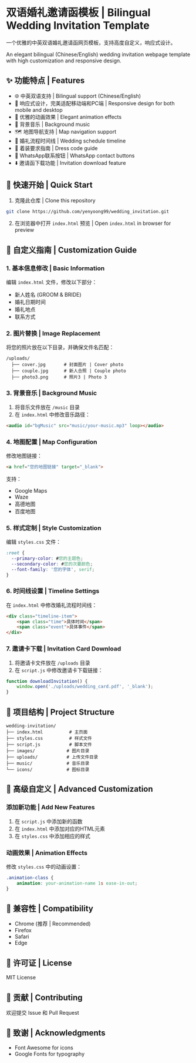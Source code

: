 # 双语婚礼邀请函模板 | Bilingual Wedding Invitation Template

一个优雅的中英双语婚礼邀请函网页模板，支持高度自定义，响应式设计。

An elegant bilingual (Chinese/English) wedding invitation webpage template with high customization and responsive design.

## ✨ 功能特点 | Features

- 🌐 中英双语支持 | Bilingual support (Chinese/English)
- 📱 响应式设计，完美适配移动端和PC端 | Responsive design for both mobile and desktop
- 🎨 优雅的动画效果 | Elegant animation effects
- 🎵 背景音乐 | Background music
- 🗺️ 地图导航支持 | Map navigation support
- 📅 婚礼流程时间线 | Wedding schedule timeline
- 👗 着装要求指南 | Dress code guide
- 💬 WhatsApp联系按钮 | WhatsApp contact buttons
- ⬇️ 邀请函下载功能 | Invitation download feature

## 🚀 快速开始 | Quick Start

1. 克隆此仓库 | Clone this repository
```bash
git clone https://github.com/yenyoong99/wedding_invitation.git
```

2. 在浏览器中打开 `index.html` 预览 | Open `index.html` in browser for preview

## 📝 自定义指南 | Customization Guide

### 1. 基本信息修改 | Basic Information
编辑 `index.html` 文件，修改以下部分：
- 新人姓名 (GROOM & BRIDE)
- 婚礼日期时间
- 婚礼地点
- 联系方式

### 2. 图片替换 | Image Replacement
将您的照片放在以下目录，并确保文件名匹配：
```
/uploads/
  ├── cover.jpg       # 封面图片 | Cover photo
  ├── couple.jpg      # 新人合照 | Couple photo
  ├── photo3.png      # 照片3 | Photo 3
```

### 3. 背景音乐 | Background Music
1. 将音乐文件放在 `/music` 目录
2. 在 `index.html` 中修改音乐路径：
```html
<audio id="bgMusic" src="music/your-music.mp3" loop></audio>
```

### 4. 地图配置 | Map Configuration
修改地图链接：
```html
<a href="您的地图链接" target="_blank">
```
支持：
- Google Maps
- Waze
- 高德地图
- 百度地图

### 5. 样式定制 | Style Customization
编辑 `styles.css` 文件：
```css
:root {
  --primary-color: #您的主题色;
  --secondary-color: #您的次要颜色;
  --font-family: '您的字体', serif;
}
```

### 6. 时间线设置 | Timeline Settings
在 `index.html` 中修改婚礼流程时间线：
```html
<div class="timeline-item">
    <span class="time">具体时间</span>
    <span class="event">具体事件</span>
</div>
```

### 7. 邀请卡下载 | Invitation Card Download
1. 将邀请卡文件放在 `/uploads` 目录
2. 在 `script.js` 中修改邀请卡下载链接：
```js
function downloadInvitation() {
    window.open('./uploads/wedding_card.pdf', '_blank');
}
```

## 📂 项目结构 | Project Structure
```
wedding-invitation/
├── index.html          # 主页面
├── styles.css          # 样式文件
├── script.js           # 脚本文件
├── images/            # 图片目录
├── uploads/           # 上传文件目录
├── music/             # 音乐目录
└── icons/             # 图标目录

```

## 🔧 高级自定义 | Advanced Customization

### 添加新功能 | Add New Features
1. 在 `script.js` 中添加新的函数
2. 在 `index.html` 中添加对应的HTML元素
3. 在 `styles.css` 中添加相应的样式

### 动画效果 | Animation Effects
修改 `styles.css` 中的动画设置：
```css
.animation-class {
    animation: your-animation-name 1s ease-in-out;
}
```

## 📱 兼容性 | Compatibility
- Chrome (推荐 | Recommended)
- Firefox
- Safari
- Edge

## 📄 许可证 | License
MIT License

## 🤝 贡献 | Contributing
欢迎提交 Issue 和 Pull Request

## 🙏 致谢 | Acknowledgments
- Font Awesome for icons
- Google Fonts for typography
